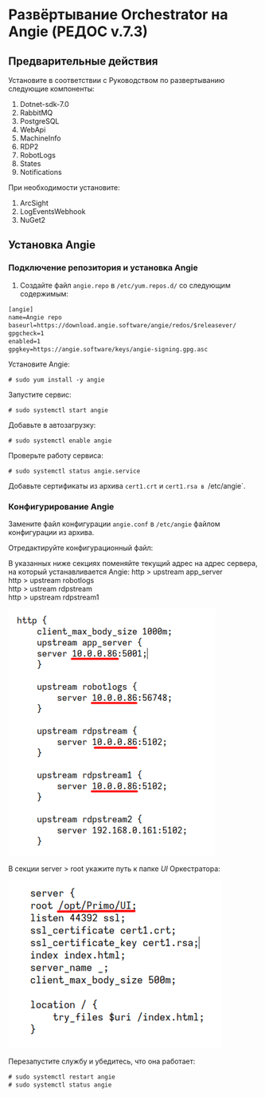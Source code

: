 # Развёртывание Orchestrator на Angie (РЕДОС v.7.3)

## Предварительные действия

Установите в соответствии с Руководством по развертыванию следующие компоненты:
1.	Dotnet-sdk-7.0
2.	RabbitMQ
3.	PostgreSQL
4.	WebApi
5.	MachineInfo
6.	RDP2
7.	RobotLogs
8.	States
9.	Notifications

При необходимости установите:
1.	ArcSight
2.	LogEventsWebhook
3.	NuGet2

## Установка Angie

### Подключение репозитория и установка Angie

1. Создайте файл `angie.repo` в `/etc/yum.repos.d/` со следующим содержимым:
```
[angie]
name=Angie repo
baseurl=https://download.angie.software/angie/redos/$releasever/
gpgcheck=1
enabled=1
gpgkey=https://angie.software/keys/angie-signing.gpg.asc
```
   
Установите Angie:
```
# sudo yum install -y angie
```
Запустите сервис:
```
# sudo systemctl start angie
```
Добавьте в автозагрузку:
```
# sudo systemctl enable angie
```
Проверьте работу сервиса:
```
# sudo systemctl status angie.service
```

Добавьте сертификаты из архива `cert1.crt` и `cert1.rsa в `/etc/angie`.

### Конфигурирование Angie

Замените файл конфигурации `angie.conf` в `/etc/angie` файлом конфигурации из архива.

Отредактируйте конфигурационный файл:

В указанных ниже секциях поменяйте текущий адрес на адрес сервера, на который устанавливается Angie:
http > upstream app_server  
http > upstream robotlogs  
http > ustream rdpstream  
http > upstream rdpstream1  

![](../../../../orchestrator-new/resources/install/linux/redos/angie-redos1.PNG)

В секции server > root укажите путь к папке *UI* Оркестратора:

![](../../../../orchestrator-new/resources/install/linux/redos/angie-redos2.PNG)

Перезапустите службу и убедитесь, что она работает:
```
# sudo systemctl restart angie
# sudo systemctl status angie
```